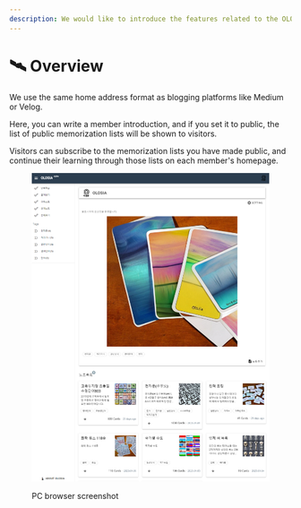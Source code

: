 ```yaml
---
description: We would like to introduce the features related to the OLOSIA member homepage.
---
```


# 🛰 Overview

We use the same home address format as blogging platforms like Medium or Velog.

Here, you can write a member introduction, and if you set it to public, the list of public memorization lists will be shown to visitors.

Visitors can subscribe to the memorization lists you have made public, and continue their learning through those lists on each member's homepage.

<figure><img src="../.gitbook/assets/user-home.png" alt=""><figcaption><p>PC browser screenshot</p></figcaption></figure>
